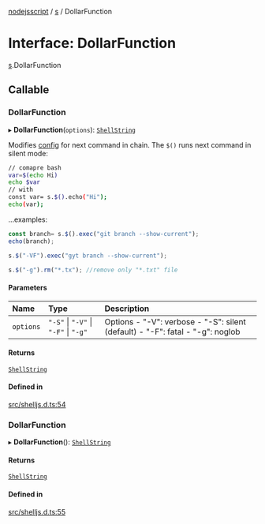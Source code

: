 [nodejsscript](../README.md) / [s](../modules/s.md) / DollarFunction

# Interface: DollarFunction

[s](../modules/s.md).DollarFunction

## Callable

### DollarFunction

▸ **DollarFunction**(`options`): [`ShellString`](../modules/s.md#shellstring)

Modifies [config](../modules/s.md#config) for next command in chain. The `$()` runs next command in silent mode:
```bash
// comapre bash
var=$(echo Hi)
echo $var
// with
const var= s.$().echo("Hi");
echo(var);
```
…examples:
```js
const branch= s.$().exec("git branch --show-current");
echo(branch);

s.$("-VF").exec("gyt branch --show-current");

s.$("-g").rm("*.tx"); //remove only "*.txt" file
```

#### Parameters

| Name | Type | Description |
| :------ | :------ | :------ |
| `options` | ``"-S"`` \| ``"-V"`` \| ``"-F"`` \| ``"-g"`` | Options  - "-V": verbose  - "-S": silent (default)  - "-F": fatal  - "-g": noglob |

#### Returns

[`ShellString`](../modules/s.md#shellstring)

#### Defined in

[src/shelljs.d.ts:54](https://github.com/jaandrle/nodejsscript/blob/23d39a7/src/shelljs.d.ts#L54)

### DollarFunction

▸ **DollarFunction**(): [`ShellString`](../modules/s.md#shellstring)

#### Returns

[`ShellString`](../modules/s.md#shellstring)

#### Defined in

[src/shelljs.d.ts:55](https://github.com/jaandrle/nodejsscript/blob/23d39a7/src/shelljs.d.ts#L55)

